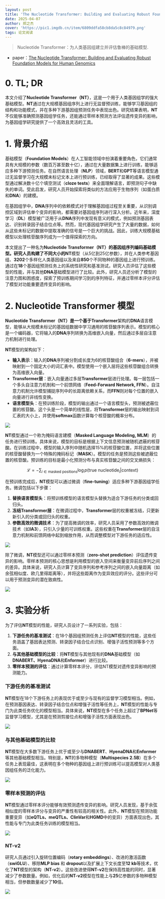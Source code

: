 ```yaml
---
layout: post
title: 'The Nucleotide Transformer: Building and Evaluating Robust Foundation Models for Human Genomics'
date: 2025-04-07
author: 郑之杰
cover: 'https://pic1.imgdb.cn/item/6809ddfa58cb8da5c8c84979.png'
tags: 论文阅读
---
```


> Nucleotide Transformer：为人类基因组建立并评估鲁棒的基础模型.

- paper：[The Nucleotide Transformer: Building and Evaluating Robust Foundation Models for Human Genomics](https://www.biorxiv.org/content/10.1101/2023.01.11.523679v3%20)

# 0. TL; DR

本文介绍了**Nucleotide Transformer（NT）**，这是一个用于人类基因组学的强大基础模型。**NT**通过在大规模基因组序列上进行无监督预训练，能够学习基因组的结构和功能模式，并在多种下游基因组预测任务中表现出色。研究结果表明，**NT**不仅能够准确预测基因组学任务，还能通过零样本预测方法评估遗传变异的影响，为基因组学研究提供了一个高效且灵活的工具。

# 1. 背景介绍

基础模型（**Foundation Models**）在人工智能领域中扮演着重要角色，它们通常具有大规模的参数（数百万甚至数十亿），通过在大量数据集上进行训练，能够适应多种下游预测任务。在自然语言处理（**NLP**）领域，**BERT**和**GPT**等语言模型通过无监督学习在大规模未标记文本上进行预训练，已经取得了显著的成果。这些模型通过解决数十亿个填空测试（**cloze tests**）来全面理解语言，即预测句子中缺失的单词。受此启发，研究人员开始探索将类似的方法应用于生物序列（如蛋白质和**DNA**）的建模。


在基因组学中，**DNA**序列中的依赖模式对于理解基因组过程至关重要，从识别调控区域到评估单个变异的影响，都需要对基因组序列进行深入分析。近年来，深度学习（**DL**）模型被广泛用于从**DNA**序列中发现有意义的模式，例如预测基因表达、识别转录因子结合位点等。然而，现代基因组学研究产生了大量的数据，如何从这些未标记的数据中提取准确的信号是一个巨大的挑战。因此，训练大规模基础模型以处理核苷酸序列成为一个值得探索的方向。

本文提出了一种名为**Nucleotide Transformer（NT）**的基因组序列编码基础模型。研究人员构建了不同大小的**NT**模型（从5亿到25亿参数），并在人类参考基因组、**3202**个多样化人类基因组以及来自**850**个不同物种的基因组上进行预训练。通过在**18**个基因组预测任务上的系统性研究和基准测试，研究人员评估了这些模型的性能，并与其他**DNA**基础模型进行了比较。此外，研究人员还分析了模型的注意力图和困惑度，探索了预训练期间学习到的序列特征，并通过零样本评分评估了模型对功能重要遗传变异的影响。

# 2. Nucleotide Transformer 模型

**Nucleotide Transformer（NT）**是一个基于**Transformer**架构的**DNA**语言模型，能够从大规模未标记的基因组数据中学习通用的核苷酸序列表示。模型的核心是一个编码器，它将输入的**DNA**序列转换为高维嵌入向量，然后通过多层自注意力机制进行处理。

**NT**模型的架构如下：
- **输入表示**：输入的**DNA**序列被分割成长度为6的核苷酸组合（**6-mers**），并被映射到一个固定大小的词汇表中。模型使用一个嵌入层将这些核苷酸组合转换为高维嵌入向量。
- **Transformer层**：嵌入向量通过多层**Transformer**层进行处理。每一层包括一个多头自注意力机制和一个前馈网络（**Feed-Forward Network, FFN**）。自注意力机制允许模型捕捉序列中的长距离依赖关系，而**FFN**则对每个位置的嵌入向量进行非线性变换。
- **语言模型头**：在预训练阶段，模型的输出通过一个语言模型头，预测被遮蔽位置的核苷酸。这个头是一个简单的线性层，将**Transformer**层的输出映射到词汇表的大小上，并使用**softmax**函数计算每个核苷酸的概率分布。

![](https://pic1.imgdb.cn/item/6809df2958cb8da5c8c8618e.png)

**NT**模型通过一个称为掩码语言建模（**Masked Language Modeling, MLM**）的任务进行预训练。具体来说，模型的目标是根据上下文信息预测被随机遮蔽的核苷酸。在训练过程中，模型的输入序列中随机选择15%的核苷酸位置，并将这些位置的核苷酸替换为一个特殊的掩码标记（**MASK**）。模型的任务是预测这些被遮蔽位置的核苷酸。预训练的目标是最小化预测分布与真实核苷酸之间的交叉熵损失：

$$
\mathcal{L} = -\sum_{i \in \text{masked positions}} \log p(\text{true nucleotide}_i | \text{context})
$$

在预训练完成后，**NT**模型可以通过微调（**fine-tuning**）适应多种下游基因组学任务。微调包括以下步骤：
1. **替换语言模型头**：将预训练模型的语言模型头替换为适合下游任务的分类或回归头。
2. **冻结Transformer层**：在微调过程中，**Transformer**层的权重被冻结，只更新新引入的分类或回归头的权重。
3. **参数高效的微调技术**：为了提高微调的效率，研究人员采用了参数高效的微调技术（如**IA3**），只引入少量的可训练权重。这些权重在**Transformer**层的自注意力机制和前馈网络中起到缩放作用，从而调整模型对下游任务的适应性。

![](https://pic1.imgdb.cn/item/6809df7458cb8da5c8c861b1.png)

除了微调，**NT**模型还可以通过零样本预测（**zero-shot prediction**）评估遗传变异的影响。零样本预测的核心思想是利用模型的嵌入空间来衡量变异前后序列之间的差异。具体来说，研究人员计算了变异序列和参考序列之间的嵌入向量距离（如余弦相似度、欧几里得距离等），并将这些距离作为变异效应的评分。这些评分可以用于预测变异的潜在致病性。

![](https://pic1.imgdb.cn/item/6809e04f58cb8da5c8c86241.png)

# 3. 实验分析

为了评估**NT**模型的性能，研究人员设计了一系列实验，包括：

1. **下游任务的基准测试**：在18个基因组预测任务上评估**NT**模型的性能，这些任务涵盖了基因表达预测、转录因子结合位点识别、增强子活性预测等多个方面。
2. **与其他基础模型的比较**：将**NT**模型与其他现有的**DNA**基础模型（如**DNABERT、HyenaDNA**和**Enformer**）进行比较。
3. **零样本预测的评估**：通过计算零样本评分，评估NT模型对遗传变异影响的预测能力。


### 下游任务的基准测试
**NT**模型在18个下游任务上的表现优于或至少与现有的监督学习模型相当。例如，在预测基因表达、转录因子结合位点和增强子活性等任务上，**NT**模型的性能与专门为此类任务优化的模型相当。具体来说，**NT**模型在多个任务上超过了**BPNet**等监督学习模型，尤其是在预测剪接位点和增强子活性方面表现出色。

![](https://pic1.imgdb.cn/item/6809e10d58cb8da5c8c8629e.png)

### 与其他基础模型的比较
**NT**模型在大多数下游任务上优于或至少与**DNABERT**、**HyenaDNA**和**Enformer**等其他基础模型相当。特别是，**NT**的多物种模型（**Multispecies 2.5B**）在多个任务上表现最佳，这表明在多个物种的基因组上进行预训练可以提高模型对人类基因组任务的泛化能力。

![](https://pic1.imgdb.cn/item/6809e15c58cb8da5c8c862ce.png)

### 零样本预测的评估
**NT**模型通过零样本评分能够有效预测遗传变异的影响。研究人员发现，基于余弦相似度的零样本评分与变异的严重性有较高的相关性。此外，**NT**模型在预测功能重要变异（如**eQTLs、meQTLs、ClinVar**和**HGMD**中的变异）方面表现出色，其性能与专门为此类任务训练的模型相当。

![](https://pic1.imgdb.cn/item/6809e1a958cb8da5c8c86304.png)


### NT-v2

研究人员通过引入旋转位置编码（**rotary embeddings**）、改进的激活函数（**swiGLU**）、移除**MLP bias** 和 **dropout**以及扩展上下文长度至**12 kb**等技术，优化了**NT**模型的架构（**NT-v2**）。这些改进使得**NT-v2**在保持高性能的同时，显著减少了参数数量。例如，优化后的**NT-v2**模型在性能上与**25**亿参数的多物种模型相当，但参数数量减少了**10**倍。

![](https://pic1.imgdb.cn/item/6809e2fb58cb8da5c8c86434.png)